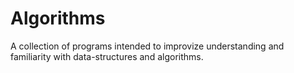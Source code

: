 # Algorithms

A collection of programs intended to improvize understanding and familiarity with data-structures and algorithms.
